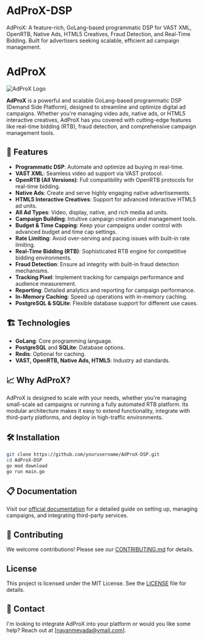 # AdProX-DSP
AdProX: A feature-rich, GoLang-based programmatic DSP for VAST XML, OpenRTB, Native Ads, HTML5 Creatives, Fraud Detection, and Real-Time Bidding. Built for advertisers seeking scalable, efficient ad campaign management.

# AdProX

![AdProX Logo](link-to-your-logo)

**AdProX** is a powerful and scalable GoLang-based programmatic DSP (Demand Side Platform), designed to streamline and optimize digital ad campaigns. Whether you're managing video ads, native ads, or HTML5 interactive creatives, AdProX has you covered with cutting-edge features like real-time bidding (RTB), fraud detection, and comprehensive campaign management tools.

## 🚀 Features

- **Programmatic DSP**: Automate and optimize ad buying in real-time.
- **VAST XML**: Seamless video ad support via VAST protocol.
- **OpenRTB (All Versions)**: Full compatibility with OpenRTB protocols for real-time bidding.
- **Native Ads**: Create and serve highly engaging native advertisements.
- **HTML5 Interactive Creatives**: Support for advanced interactive HTML5 ad units.
- **All Ad Types**: Video, display, native, and rich media ad units.
- **Campaign Building**: Intuitive campaign creation and management tools.
- **Budget & Time Capping**: Keep your campaigns under control with advanced budget and time cap settings.
- **Rate Limiting**: Avoid over-serving and pacing issues with built-in rate limiting.
- **Real-Time Bidding (RTB)**: Sophisticated RTB engine for competitive bidding environments.
- **Fraud Detection**: Ensure ad integrity with built-in fraud detection mechanisms.
- **Tracking Pixel**: Implement tracking for campaign performance and audience measurement.
- **Reporting**: Detailed analytics and reporting for campaign performance.
- **In-Memory Caching**: Speed up operations with in-memory caching.
- **PostgreSQL & SQLite**: Flexible database support for different use cases.

## 🏗️ Technologies

- **GoLang**: Core programming language.
- **PostgreSQL** and **SQLite**: Database options.
- **Redis**: Optional for caching.
- **VAST, OpenRTB, Native Ads, HTML5**: Industry ad standards.

## 📈 Why AdProX?

AdProX is designed to scale with your needs, whether you're managing small-scale ad campaigns or running a fully automated RTB platform. Its modular architecture makes it easy to extend functionality, integrate with third-party platforms, and deploy in high-traffic environments.

## 🛠️ Installation

```bash
git clone https://github.com/yourusername/AdProX-DSP.git
cd AdProX-DSP
go mod download
go run main.go
```

## 📋 Documentation
Visit our [official documentation](https://github.com/nayan9229/AdProX-DSP/edit/main/README.md) for a detailed guide on setting up, managing campaigns, and integrating third-party services.

## 🙌 Contributing
We welcome contributions! Please see our [CONTRIBUTING.md](https://raw.githubusercontent.com/nayan9229/AdProX-DSP/main/LICENSE) for details.

## License
This project is licensed under the MIT License. See the [LICENSE](https://github.com/nayan9229/AdProX-DSP/blob/main/LICENSE) file for details.

## 🤝 Contact
I'm looking to integrate AdProX into your platform or would you like some help? Reach out at [nayanmevada@ymail.com].


